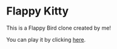 # Flappy Kitty

This is a Flappy Bird clone created by me!

You can play it by clicking [here](http://flappy-kitty.victovito.surge.sh/).
